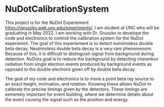 # NuDotCalibrationSystem

This project is for the NuDot Experiement https://jgruszko.web.unc.edu/experiments/. I am student at UNC who will be graduating in May 2022. I am working with Dr. Gruszko to develope the code and electronics to controll the calibration system for the NuDot experiemnt. The goal of this experiement is to detect nutreinoless double beta decay. Neutrinoless double beta decay is a very rare phenomenom. Because of this, it is difficult to distinguish signal from background during detection. NuDots goal is to reduce the background by detecting cherenkov radiation from single electron events produced by background events as opposed to the double electrons given off by double beta decay. 

The goal of my code and electronics is to move a point beta ray source to an exact height, inclination, and rotation. Knowing these allows NuDot to calibrate the precise timings given by the detectors. These timings are extremely important for event building, where we determine details about the event causing the signal such as the position and energy. 

